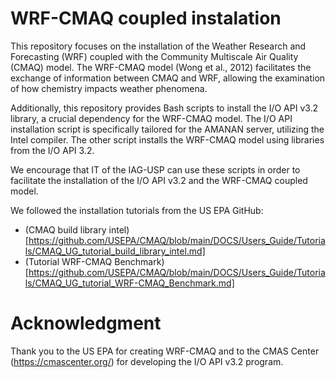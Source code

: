 # WRF-CMAQ coupled instalation
This repository focuses on the installation of the Weather Research and Forecasting (WRF) coupled with the Community Multiscale Air Quality (CMAQ) model. The WRF-CMAQ model (Wong et al., 2012) facilitates the exchange of information between CMAQ and WRF, allowing the examination of how chemistry impacts weather phenomena.

Additionally, this repository provides Bash scripts to install the I/O API v3.2 library, a crucial dependency for the WRF-CMAQ model. The I/O API installation script is specifically tailored for the AMANAN server, utilizing the Intel compiler. The other script installs the WRF-CMAQ model using libraries from the I/O API 3.2.

We encourage that IT of the IAG-USP can use these scripts in order to facilitate the installation of the I/O API v3.2 and the WRF-CMAQ coupled model.

We followed the installation tutorials from the US EPA GitHub:

- (CMAQ build library intel)[https://github.com/USEPA/CMAQ/blob/main/DOCS/Users_Guide/Tutorials/CMAQ_UG_tutorial_build_library_intel.md]
- (Tutorial WRF-CMAQ Benchmark)[https://github.com/USEPA/CMAQ/blob/main/DOCS/Users_Guide/Tutorials/CMAQ_UG_tutorial_WRF-CMAQ_Benchmark.md]

# Acknowledgment
Thank you to the US EPA for creating WRF-CMAQ and to the CMAS Center (https://cmascenter.org/) for developing the I/O API v3.2 program.
